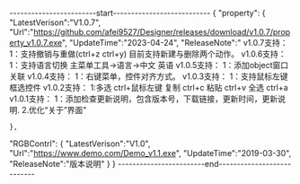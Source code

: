 ------------------------start---------------------------
{
"property":
	{
		"LatestVerison":"V1.0.7",
		"Url":"https://github.com/afei9527/Designer/releases/download/v1.0.7/property_v1.0.7.exe",
		"UpdateTime":"2023-04-24",
      	"ReleaseNote":" 
	                    v1.0.7支持：
			    1：支持撤销与重做(ctrl+z ctrl+y) 目前支持新建与删除两个动作。
	                    v1.0.6支持：
			    1：支持语言切换  主菜单工具->语言->中文 英语 
	                    v1.0.5支持：
			    1：添加object窗口关联 
	                    v1.0.4支持：
			    1：右键菜单，控件对齐方式。
                            v1.0.3支持：
                            1：支持鼠标左键框选控件
                            v1.0.2支持：
                            1:多选 ctrl+鼠标左键 复制 ctrl+c  粘贴 ctrl+v 全选 ctrl+a 
                            v1.0.1支持：
                            1：添加检查更新说明，包含版本号，下载链接，更新时间，更新说明.
                            2.优化“关于”界面"
			    


	},
"RGBContrl":
	{
		"LatestVerison":"V1.0",
		"Url":"https://www.demo.com/Demo_v1.1.exe",
		"UpdateTime":"2019-03-30",
       		"ReleaseNote":"版本说明"
	}
}
------------------------end---------------------------


